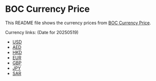 # BOC Currency Price

This README file shows the currency prices from [BOC Currency Price](https://www.boc.cn/sourcedb/whpj/).

Currency links: (Date for 20250519)

- [USD](https://bocurrencyprice.techina.science/BOC_CURRENCY_PRICE/USD/20250519.json)
- [AED](https://bocurrencyprice.techina.science/BOC_CURRENCY_PRICE/AED/20250519.json)
- [HKD](https://bocurrencyprice.techina.science/BOC_CURRENCY_PRICE/HKD/20250519.json)
- [EUR](https://bocurrencyprice.techina.science/BOC_CURRENCY_PRICE/EUR/20250519.json)
- [GBP](https://bocurrencyprice.techina.science/BOC_CURRENCY_PRICE/GBP/20250519.json)
- [JPY](https://bocurrencyprice.techina.science/BOC_CURRENCY_PRICE/JPY/20250519.json)
- [SAR](https://bocurrencyprice.techina.science/BOC_CURRENCY_PRICE/SAR/20250519.json)

